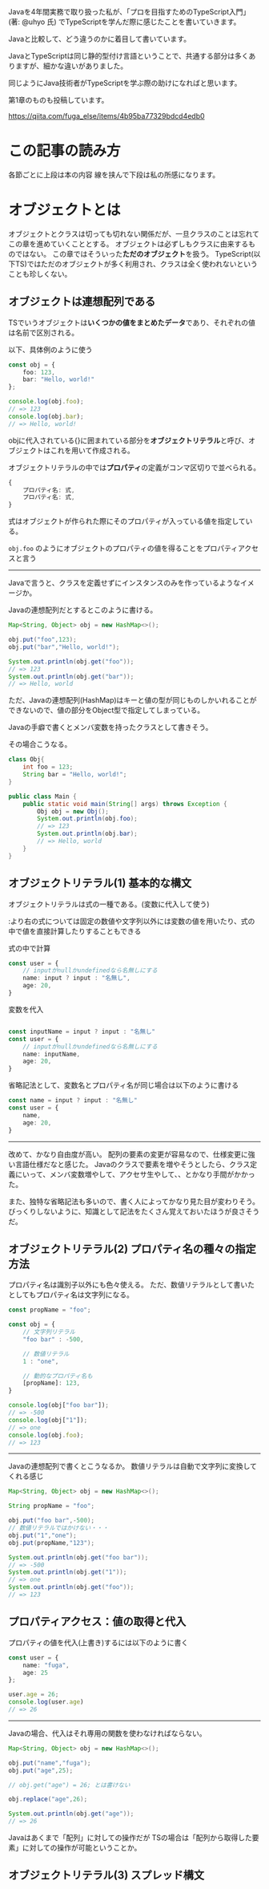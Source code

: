 Javaを4年間実務で取り扱った私が、「プロを目指すためのTypeScript入門」(著: @uhyo 氏)
でTypeScriptを学んだ際に感じたことを書いていきます。

Javaと比較して、どう違うのかに着目して書いています。

JavaとTypeScriptは同じ静的型付け言語ということで、共通する部分は多くありますが、細かな違いがありました。

同じようにJava技術者がTypeScriptを学ぶ際の助けになればと思います。

第1章のものも投稿しています。

https://qiita.com/fuga_else/items/4b95ba77329bdcd4edb0


# この記事の読み方

各節ごとに上段は本の内容
線を挟んで下段は私の所感になります。

# オブジェクトとは
オブジェクトとクラスは切っても切れない関係だが、一旦クラスのことは忘れてこの章を進めていくこととする。
オブジェクトは必ずしもクラスに由来するものではない。
この章ではそういった**ただのオブジェクト**を扱う。
TypeScript(以下TS)ではただのオブジェクトが多く利用され、クラスは全く使われないということも珍しくない。

## オブジェクトは連想配列である
TSでいうオブジェクトは**いくつかの値をまとめたデータ**であり、それぞれの値は名前で区別される。

以下、具体例のように使う
``` typescript
const obj = {
    foo: 123,
    bar: "Hello, world!"
};

console.log(obj.foo);
// => 123
console.log(obj.bar);
// => Hello, world!
```

objに代入されている{}に囲まれている部分を**オブジェクトリテラル**と呼び、オブジェクトはこれを用いて作成される。

オブジェクトリテラルの中では**プロパティ**の定義がコンマ区切りで並べられる。
``` typescript
{
    プロパティ名: 式,
    プロパティ名: 式,
}
```
式はオブジェクトが作られた際にそのプロパティが入っている値を指定している。

```obj.foo``` のようにオブジェクトのプロパティの値を得ることをプロパティアクセスと言う

---

Javaで言うと、クラスを定義せずにインスタンスのみを作っているようなイメージか。

Javaの連想配列だとするとこのように書ける。

``` java
Map<String, Object> obj = new HashMap<>();

obj.put("foo",123);
obj.put("bar","Hello, world!");

System.out.println(obj.get("foo"));
// => 123
System.out.println(obj.get("bar"));
// => Hello, world

```


ただ、Javaの連想配列(HashMap)はキーと値の型が同じものしかいれることができないので、値の部分をObject型で指定してしまっている。

Javaの手癖で書くとメンバ変数を持ったクラスとして書きそう。

その場合こうなる。
``` java
class Obj{ 
    int foo = 123;
    String bar = "Hello, world!";
}

public class Main {
    public static void main(String[] args) throws Exception {
		Obj obj = new Obj();
        System.out.println(obj.foo);
        // => 123
        System.out.println(obj.bar);
        // => Hello, world
    }
}
```

## オブジェクトリテラル(1) 基本的な構文

オブジェクトリテラルは式の一種である。(変数に代入して使う)

:より右の式については固定の数値や文字列以外には変数の値を用いたり、式の中で値を直接計算したりすることもできる

式の中で計算
``` typescript
const user = {
    // inputがnullかundefinedなら名無しにする
    name: input ? input : "名無し",
    age: 20,
}
```

変数を代入
``` typescript

const inputName = input ? input : "名無し"
const user = {
    // inputがnullかundefinedなら名無しにする
    name: inputName,
    age: 20,
}
```

省略記法として、変数名とプロパティ名が同じ場合は以下のように書ける

``` typescript
const name = input ? input : "名無し"
const user = {
    name,
    age: 20,
}
```

---

改めて、かなり自由度が高い。
配列の要素の変更が容易なので、仕様変更に強い言語仕様だなと感じた。
Javaのクラスで要素を増やそうとしたら、クラス定義にいって、メンバ変数増やして、アクセサ生やして、、とかなり手間がかかった。

また、独特な省略記法も多いので、書く人によってかなり見た目が変わりそう。
びっくりしないように、知識として記法をたくさん覚えておいたほうが良さそうだ。

## オブジェクトリテラル(2) プロパティ名の種々の指定方法

プロパティ名は識別子以外にも色々使える。
ただ、数値リテラルとして書いたとしてもプロパティ名は文字列になる。

``` typescript
const propName = "foo";

const obj = {
    // 文字列リテラル
    "foo bar" : -500,

    // 数値リテラル
    1 : "one",

    // 動的なプロパティ名も
    [propName]: 123,
}

console.log(obj["foo bar"]);
// => -500
console.log(obj["1"]);
// => one
console.log(obj.foo);
// => 123
```

---
Javaの連想配列で書くとこうなるか。
数値リテラルは自動で文字列に変換してくれる感じ

``` java
Map<String, Object> obj = new HashMap<>();

String propName = "foo";

obj.put("foo bar",-500);
// 数値リテラルではかけない・・・
obj.put("1","one");
obj.put(propName,"123");

System.out.println(obj.get("foo bar"));
// => -500
System.out.println(obj.get("1"));
// => one
System.out.println(obj.get("foo"));
// => 123

```


## プロパティアクセス：値の取得と代入
プロパティの値を代入(上書き)するには以下のように書く

``` typescript
const user = {
    name: "fuga",
    age: 25
};

user.age = 26;
console.log(user.age)
// => 26
```
---
Javaの場合、代入はそれ専用の関数を使わなければならない。

``` java
Map<String, Object> obj = new HashMap<>();

obj.put("name","fuga");
obj.put("age",25);

// obj.get("age") = 26; とは書けない

obj.replace("age",26);

System.out.println(obj.get("age"));
// => 26
```

Javaはあくまで「配列」に対しての操作だが
TSの場合は「配列から取得した要素」に対しての操作が可能ということか。

## オブジェクトリテラル(3) スプレッド構文


